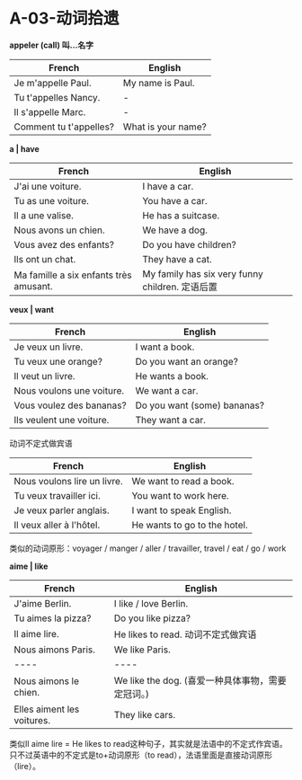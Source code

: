 ﻿# A-03-动词拾遗

**appeler (call) 叫…名字**

French | English
---- | ----
Je m'appelle Paul. | My name is Paul.
Tu t'appelles Nancy. | -
Il s'appelle Marc. | -
Comment tu t'appelles? | What is your name?

**a | have**

French | English
---- | ----
J'ai une voiture. | I have a car.
Tu as une voiture. | You have a car.
Il a une valise. | He has a suitcase.
Nous avons un chien. | We have a dog.
Vous avez des enfants? | Do you have children?
Ils ont un chat. | They have a cat.
Ma famille a six enfants très amusant. | My family has six very funny children. 定语后置

**veux | want**

French | English
---- | ----
Je veux un livre. | I want a book.
Tu veux une orange? | Do you want an orange?
Il veut un livre. | He wants a book.
Nous voulons une voiture. | We want a car.
Vous voulez des bananas? | Do you want (some) bananas?
Ils veulent une voiture. | They want a car.

动词不定式做宾语

French | English
---- | ---- 
Nous voulons lire un livre. | We want to read a book.
Tu veux travailler ici. | You want to work here.
Je veux parler anglais. | I want to speak English.
Il veux aller à l'hôtel. | He wants to go to the hotel.

类似的动词原形：voyager / manger / aller / travailler, travel / eat / go / work

**aime | like**

French | English
---- | ----
J'aime Berlin. | I like / love Berlin.
Tu aimes la pizza? | Do you like pizza?
Il aime lire. | He likes to read. 动词不定式做宾语
Nous aimons Paris. | We like Paris.
---- | ----
Nous aimons le chien. | We like the dog. (喜爱一种具体事物，需要定冠词。)
Elles aiment les voitures. | They like cars.

类似Il aime lire = He likes to read这种句子，其实就是法语中的不定式作宾语。
只不过英语中的不定式是to+动词原形（to read），法语里面是直接动词原形（lire）。

